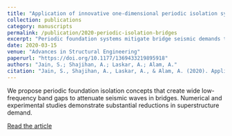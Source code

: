 ```yaml
---
title: "Application of innovative one-dimensional periodic isolation systems for seismic response reduction of bridges"
collection: publications
category: manuscripts
permalink: /publication/2020-periodic-isolation-bridges
excerpt: "Periodic foundation systems mitigate bridge seismic demands through engineered band gaps."
date: 2020-03-15
venue: "Advances in Structural Engineering"
paperurl: "https://doi.org/10.1177/1369433219895918"
authors: "Jain, S.; Shajihan, A.; Laskar, A.; Alam, A."
citation: "Jain, S., Shajihan, A., Laskar, A., & Alam, A. (2020). Application of innovative one-dimensional periodic isolation systems for seismic response reduction of bridges. Advances in Structural Engineering, 23(7), 1397-1412."
---
```

We propose periodic foundation isolation concepts that create wide low-frequency band gaps to attenuate seismic waves in bridges. Numerical and experimental studies demonstrate substantial reductions in superstructure demand.

[Read the article](https://doi.org/10.1177/1369433219895918)

